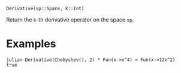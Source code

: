 ```
Derivative(sp::Space, k::Int)
```

Return the `k`-th derivative operator on the space `sp`.

# Examples

```jldoctest
julia> Derivative(Chebyshev(), 2) * Fun(x->x^4) ≈ Fun(x->12x^2)
true
```

